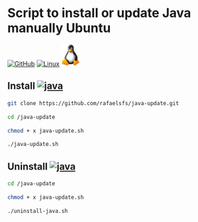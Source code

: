 # Script to install or update Java manually Ubuntu
[![GitHub](https://img.shields.io/github/license/rafaelsfs/java-update)](https://github.com/rafaelsfs/java-update/blob/main/LICENSE) [![Linux](https://img.shields.io/badge/System-Linux-brightgreen)](https://ubuntu.com/) [![tux](https://github.com/rafaelsfs/public_html/blob/master/Tux.png)](https://github.com/rafaelsfs)
## Install [![java](https://img.shields.io/badge/-Java-blue)](https://jdk.java.net/)

``` bash
git clone https://github.com/rafaelsfs/java-update.git
```
``` bash
cd /java-update
```
``` bash
chmod + x java-update.sh
```
``` bash
./java-update.sh
```

## Uninstall [![java](https://img.shields.io/badge/-Java-blue)](https://jdk.java.net/)
``` bash
cd /java-update
```
``` bash
chmod + x java-update.sh
```
``` bash
./uninstall-java.sh
```
